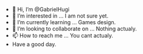 - 👋 Hi, I’m @GabrielHugi
- 👀 I’m interested in ... I am not sure yet.
- 🌱 I’m currently learning ... Games design.
- 💞️ I’m looking to collaborate on ... Nothing actualy.
- 📫 How to reach me ... You cant actualy.
- Have a good day.
<!---
GabrielHugi/GabrielHugi is a ✨ special ✨ repository because its `README.md` (this file) appears on your GitHub profile.
You can click the Preview link to take a look at your changes.
--->
